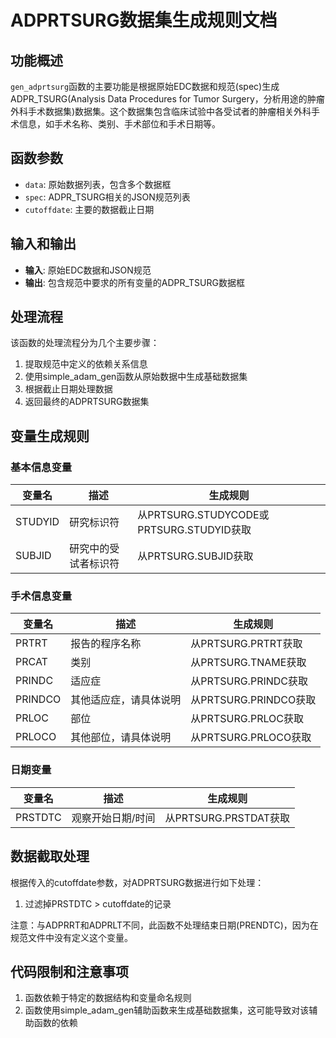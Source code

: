 # ADPRTSURG数据集生成规则文档 

## 功能概述

`gen_adprtsurg`函数的主要功能是根据原始EDC数据和规范(spec)生成ADPR_TSURG(Analysis Data Procedures for Tumor Surgery，分析用途的肿瘤外科手术数据集)数据集。这个数据集包含临床试验中各受试者的肿瘤相关外科手术信息，如手术名称、类别、手术部位和手术日期等。

## 函数参数

- `data`: 原始数据列表，包含多个数据框
- `spec`: ADPR_TSURG相关的JSON规范列表
- `cutoffdate`: 主要的数据截止日期

## 输入和输出

- **输入**: 原始EDC数据和JSON规范
- **输出**: 包含规范中要求的所有变量的ADPR_TSURG数据框

## 处理流程

该函数的处理流程分为几个主要步骤：

1. 提取规范中定义的依赖关系信息
2. 使用simple_adam_gen函数从原始数据中生成基础数据集
3. 根据截止日期处理数据
4. 返回最终的ADPRTSURG数据集

## 变量生成规则

### 基本信息变量

| 变量名 | 描述 | 生成规则 |
|--------|------|----------|
| STUDYID | 研究标识符 | 从PRTSURG.STUDYCODE或PRTSURG.STUDYID获取 |
| SUBJID | 研究中的受试者标识符 | 从PRTSURG.SUBJID获取 |

### 手术信息变量

| 变量名 | 描述 | 生成规则 |
|--------|------|----------|
| PRTRT | 报告的程序名称 | 从PRTSURG.PRTRT获取 |
| PRCAT | 类别 | 从PRTSURG.TNAME获取 |
| PRINDC | 适应症 | 从PRTSURG.PRINDC获取 |
| PRINDCO | 其他适应症，请具体说明 | 从PRTSURG.PRINDCO获取 |
| PRLOC | 部位 | 从PRTSURG.PRLOC获取 |
| PRLOCO | 其他部位，请具体说明 | 从PRTSURG.PRLOCO获取 |

### 日期变量

| 变量名 | 描述 | 生成规则 |
|--------|------|----------|
| PRSTDTC | 观察开始日期/时间 | 从PRTSURG.PRSTDAT获取 |

## 数据截取处理

根据传入的cutoffdate参数，对ADPRTSURG数据进行如下处理：

1. 过滤掉PRSTDTC > cutoffdate的记录

注意：与ADPRRT和ADPRLT不同，此函数不处理结束日期(PRENDTC)，因为在规范文件中没有定义这个变量。

## 代码限制和注意事项

1. 函数依赖于特定的数据结构和变量命名规则
2. 函数使用simple_adam_gen辅助函数来生成基础数据集，这可能导致对该辅助函数的依赖